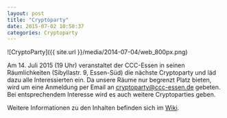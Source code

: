 ```yaml
---
layout: post
title: "Cryptoparty"
date: 2015-07-02 10:50:37
categories: Cryptoparty
---
```

![CryptoParty]({{ site.url }}/media/2014-07-04/web_800px.png)

Am 14. Juli 2015 (19 Uhr) veranstaltet der CCC-Essen in seinen Räumlichkeiten (Sibyllastr. 9, Essen-Süd) die nächste Cryptoparty und läd dazu alle Interessierten ein. Da unsere Räume nur begrenzt Platz bieten, wird um eine Anmeldung per Email an cryptoparty@ccc-essen.de gebeten. Bei entsprechendem Interesse wird es auch weitere Cryptoparties geben.

Weitere Informationen zu den Inhalten befinden sich im [Wiki](http://wiki.chaospott.de/CryptoParty).